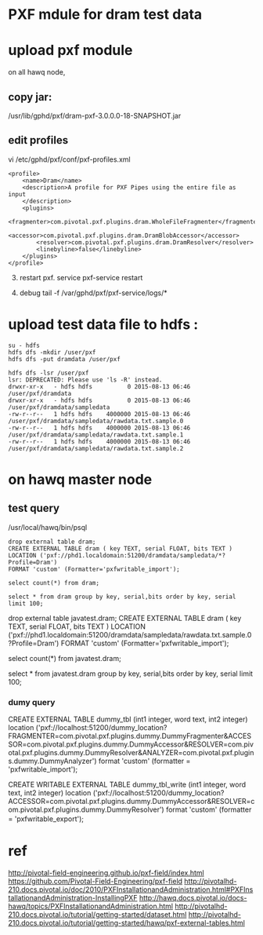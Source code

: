
# PXF mdule for dram test data

# upload pxf module
on all hawq node, 
## copy jar:
/usr/lib/gphd/pxf/dram-pxf-3.0.0.0-18-SNAPSHOT.jar 

## edit profiles
vi /etc/gphd/pxf/conf/pxf-profiles.xml
```
<profile>
	<name>Dram</name>
	<description>A profile for PXF Pipes using the entire file as input
	</description>
	<plugins>
		<fragmenter>com.pivotal.pxf.plugins.dram.WholeFileFragmenter</fragmenter>
		<accessor>com.pivotal.pxf.plugins.dram.DramBlobAccessor</accessor>
		<resolver>com.pivotal.pxf.plugins.dram.DramResolver</resolver>
		<linebyline>false</linebyline>
	</plugins>
</profile>
```

3) restart pxf.
service pxf-service restart

4) debug
tail -f /var/gphd/pxf/pxf-service/logs/*





# upload test data file to hdfs :
 
 ```
 su - hdfs 
 hdfs dfs -mkdir /user/pxf
 hdfs dfs -put dramdata /user/pxf
 
 hdfs dfs -lsr /user/pxf
 lsr: DEPRECATED: Please use 'ls -R' instead.
 drwxr-xr-x   - hdfs hdfs          0 2015-08-13 06:46 /user/pxf/dramdata
 drwxr-xr-x   - hdfs hdfs          0 2015-08-13 06:46 /user/pxf/dramdata/sampledata
 -rw-r--r--   1 hdfs hdfs    4000000 2015-08-13 06:46 /user/pxf/dramdata/sampledata/rawdata.txt.sample.0
 -rw-r--r--   1 hdfs hdfs    4000000 2015-08-13 06:46 /user/pxf/dramdata/sampledata/rawdata.txt.sample.1
 -rw-r--r--   1 hdfs hdfs    4000000 2015-08-13 06:46 /user/pxf/dramdata/sampledata/rawdata.txt.sample.2
 ```
 
 

# on hawq master node

## test query
 
/usr/local/hawq/bin/psql 
 

```
drop external table dram;
CREATE EXTERNAL TABLE dram ( key TEXT, serial FLOAT, bits TEXT )
LOCATION ('pxf://phd1.localdomain:51200/dramdata/sampledata/*?Profile=Dram')
FORMAT 'custom' (Formatter='pxfwritable_import');

select count(*) from dram;

select * from dram group by key, serial,bits order by key, serial limit 100;

```

drop external table javatest.dram;
CREATE EXTERNAL TABLE dram ( key TEXT, serial FLOAT, bits TEXT )
LOCATION ('pxf://phd1.localdomain:51200/dramdata/sampledata/rawdata.txt.sample.0?Profile=Dram')
FORMAT 'custom' (Formatter='pxfwritable_import');

select count(*) from javatest.dram;

select * from javatest.dram group by key, serial,bits order by key, serial limit 100;





### dumy query


CREATE EXTERNAL TABLE dummy_tbl (int1 integer, word text, int2 integer)
location
('pxf://localhost:51200/dummy_location?FRAGMENTER=com.pivotal.pxf.plugins.dummy.DummyFragmenter&ACCESSOR=com.pivotal.pxf.plugins.dummy.DummyAccessor&RESOLVER=com.pivotal.pxf.plugins.dummy.DummyResolver&ANALYZER=com.pivotal.pxf.plugins.dummy.DummyAnalyzer')
 format 'custom' (formatter = 'pxfwritable_import');


 CREATE WRITABLE EXTERNAL TABLE dummy_tbl_write (int1 integer, word text, int2 integer)
 location
 ('pxf://localhost:51200/dummy_location?ACCESSOR=com.pivotal.pxf.plugins.dummy.DummyAccessor&RESOLVER=com.pivotal.pxf.plugins.dummy.DummyResolver')
 format 'custom' (formatter = 'pxfwritable_export');
 　
 
 
 # ref
 
 http://pivotal-field-engineering.github.io/pxf-field/index.html
 https://github.com/Pivotal-Field-Engineering/pxf-field
 http://pivotalhd-210.docs.pivotal.io/doc/2010/PXFInstallationandAdministration.html#PXFInstallationandAdministration-InstallingPXF
 http://hawq.docs.pivotal.io/docs-hawq/topics/PXFInstallationandAdministration.html
 http://pivotalhd-210.docs.pivotal.io/tutorial/getting-started/dataset.html
 http://pivotalhd-210.docs.pivotal.io/tutorial/getting-started/hawq/pxf-external-tables.html

